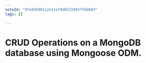 ```yaml
---
noteId: "9fe0d5001c2e11ef9d05219937f8d88d"
tags: []

---
```


# CRUD Operations on a MongoDB database using Mongoose ODM.